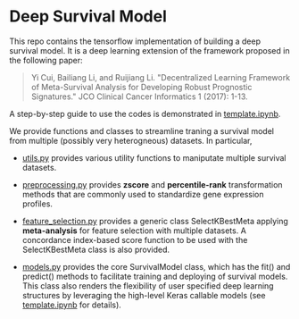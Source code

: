 # Deep Survival Model

This repo contains the tensorflow implementation of building a deep survival model. It is a deep learning extension of the framework proposed in the following paper:
> Yi Cui, Bailiang Li, and Ruijiang Li. "Decentralized Learning Framework of Meta-Survival Analysis for Developing Robust Prognostic Signatures." JCO Clinical Cancer Informatics 1 (2017): 1-13.

A step-by-step guide to use the codes is demonstrated in [template.ipynb](https://github.com/maycuiyan/deep-survival-model/blob/master/template.ipynb).

We provide functions and classes to streamline traning a survival model from multiple (possibly very heterogneous) datasets. In particular, 

* [utils.py](https://github.com/maycuiyan/deep-survival-model/blob/master/utils.py) provides various utility functions to maniputate multiple survival datasets. 

* [preprocessing.py](https://github.com/maycuiyan/deep-survival-model/blob/master/preprocessing.py) provides **zscore** and **percentile-rank** transformation methods that are commonly used to standardize gene expression profiles. 

* [feature_selection.py](https://github.com/maycuiyan/deep-survival-model/blob/master/feature_selection.py) provides a generic class SelectKBestMeta applying **meta-analysis** for feature selection with multiple datasets. A concordance index-based score function to be used with the SelectKBestMeta class is also provided. 

* [models.py](https://github.com/maycuiyan/deep-survival-model/blob/master/models.py) provides the core SurvivalModel class, which has the fit() and predict() methods to facilitate training and deploying of survival models. This class also renders the flexibility of user specified deep learning structures by leveraging the high-level Keras callable models (see [template.ipynb](https://github.com/maycuiyan/deep-survival-model/blob/master/template.ipynb) for details). 
